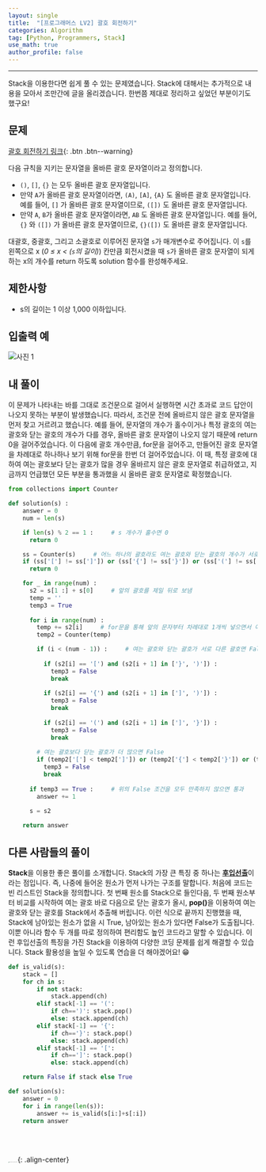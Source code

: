 ```yaml
---
layout: single
title:  "[프로그래머스 LV2] 괄호 회전하기"
categories: Algorithm
tag: [Python, Programmers, Stack]
use_math: true
author_profile: false
---
```

-----
Stack을 이용한다면 쉽게 풀 수 있는 문제였습니다. Stack에 대해서는 추가적으로 내용을 모아서 조만간에 글을 올리겠습니다. 한번쯤 제대로 정리하고 싶었던 부분이기도 했구요!

## 문제

[괄호 회전하기 링크](https://school.programmers.co.kr/learn/courses/30/lessons/76502){: .btn .btn--warning}
<br>

다음 규칙을 지키는 문자열을 올바른 괄호 문자열이라고 정의합니다.

- `()`, `[]`, `{}` 는 모두 올바른 괄호 문자열입니다.
- 만약 `A`가 올바른 괄호 문자열이라면, `(A)`, `[A]`, `{A}` 도 올바른 괄호 문자열입니다. 예를 들어, `[]` 가 올바른 괄호 문자열이므로, `([])` 도 올바른 괄호 문자열입니다.
- 만약 `A`, `B`가 올바른 괄호 문자열이라면, `AB` 도 올바른 괄호 문자열입니다. 예를 들어, `{}` 와 `([])` 가 올바른 괄호 문자열이므로, `{}([])` 도 올바른 괄호 문자열입니다.

대괄호, 중괄호, 그리고 소괄호로 이루어진 문자열 `s`가 매개변수로 주어집니다. 이 `s`를 왼쪽으로 x (*0 ≤ x < (`s`의 길이)*) 칸만큼 회전시켰을 때 `s`가 올바른 괄호 문자열이 되게 하는 x의 개수를 return 하도록 solution 함수를 완성해주세요. <br>

## 제한사항

- s의 길이는 1 이상 1,000 이하입니다.

## 입출력 예

![사진 1](https://user-images.githubusercontent.com/37182279/219043729-3da0f60e-d3f7-4822-8fde-29e81f29e910.PNG)

## 내 풀이

이 문제가 나타내는 바를 그대로 조건문으로 걸어서 실행하면 시간 초과로 코드 답안이 나오지 못하는 부분이 발생했습니다. 따라서, 조건문 전에 올바르지 않은 괄호 문자열을 먼저 찾고 거르려고 했습니다. 예를 들어, 문자열의 개수가 홀수이거나 특정 괄호의 여는 괄호와 닫는 괄호의 개수가 다를 경우, 올바른 괄호 문자열이 나오지 않기 때문에 return 0을 걸어주었습니다. 이 다음에 괄호 개수만큼, for문을 걸어주고, 만들어진 괄호 문자열을 차례대로 하나하나 보기 위해 for문을 한번 더 걸어주었습니다. 이 때, 특정 괄호에 대하여 여는 괄호보다 닫는 괄호가 많을 경우 올바르지 않은 괄호 문자열로 취급하였고, 지금까지 언급했던 모든 부분을 통과했을 시 올바른 괄호 문자열로 확정했습니다.

```python
from collections import Counter

def solution(s) :
    answer = 0
    num = len(s)

    if len(s) % 2 == 1 :     # s 개수가 홀수면 0
      return 0

    ss = Counter(s)     # 어느 하나의 괄호라도 여는 괄호와 닫는 괄호의 개수가 서로 다르면 0
    if (ss['['] != ss[']']) or (ss['{'] != ss['}']) or (ss['('] != ss[')']) :
      return 0

    for _ in range(num) :
      s2 = s[1 :] + s[0]     # 앞의 괄호를 제일 뒤로 보냄
      temp = ''
      temp3 = True
      
      for i in range(num) :
        temp += s2[i]     # for문을 통해 앞의 문자부터 차례대로 1개씩 넣으면서 아래 내용 확인
        temp2 = Counter(temp)

        if (i < (num - 1)) :     # 여는 괄호와 닫는 괄호가 서로 다른 괄호면 False로 놓고 break
        
          if (s2[i] == '[') and (s2[i + 1] in ['}', ')']) :
            temp3 = False
            break
            
          if (s2[i] == '{') and (s2[i + 1] in [']', ')']) :
            temp3 = False
            break
            
          if (s2[i] == '(') and (s2[i + 1] in [']', '}']) :
            temp3 = False
            break
            
        # 여는 괄호보다 닫는 괄호가 더 많으면 False
        if (temp2['['] < temp2[']']) or (temp2['{'] < temp2['}']) or (temp2['('] < temp2[')']) :
          temp3 = False
          break
          
      if temp3 == True :     # 위의 False 조건을 모두 만족하지 않으면 통과
        answer += 1
       
      s = s2

    return answer
```

## 다른 사람들의 풀이

<b>Stack</b>을 이용한 좋은 풀이를 소개합니다. Stack의 가장 큰 특징 중 하나는 <b><u>후입선출</u></b>이라는 점입니다. 즉, 나중에 들어온 원소가 먼저 나가는 구조를 말합니다. 처음에 코드는 빈 리스트인 Stack을 정의합니다. 첫 번째 원소를 Stack으로 들인다음, 두 번째 원소부터 비교를 시작하여 여는 괄호 바로 다음으로 닫는 괄호가 올시, <b>pop()</b>을 이용하여 여는 괄호와 닫는 괄호를 Stack에서 추출해 버립니다. 이런 식으로 끝까지 진행했을 때, Stack에 남아있는 원소가 없을 시 True, 남아있는 원소가 있다면 False가 도출됩니다. 이뿐 아니라 함수 두 개를 따로 정의하여 편리함도 높인 코드라고 말할 수 있습니다. 이런 후입선출의 특징을 가진 Stack을 이용하여 다양한 코딩 문제를 쉽게 해결할 수 있습니다. Stack 활용성을 높일 수 있도록 연습을 더 해야겠어요! 😁

```python
def is_valid(s):
    stack = []
    for ch in s:
        if not stack:
            stack.append(ch)
        elif stack[-1] == '(':
            if ch==')': stack.pop()
            else: stack.append(ch)
        elif stack[-1] == '{':
            if ch=='}': stack.pop()
            else: stack.append(ch)
        elif stack[-1] == '[':
            if ch==']': stack.pop()
            else: stack.append(ch)

    return False if stack else True

def solution(s):
    answer = 0
    for i in range(len(s)):
        answer += is_valid(s[i:]+s[:i])
    return answer
```

<br>

<br>

<img src="https://user-images.githubusercontent.com/37182279/216820587-4617a62e-0565-47f1-9ead-f4cd367572a1.png" alt="DATA_100%_LOGO_LIGHT" style="zoom:10%">{: .align-center}

<br>

<br>



